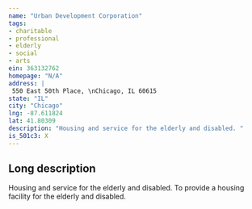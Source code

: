 ```yaml
---
name: "Urban Development Corporation"
tags:
- charitable
- professional
- elderly
- social
- arts
ein: 363132762
homepage: "N/A"
address: |
 550 East 50th Place, \nChicago, IL 60615
state: "IL"
city: "Chicago"
lng: -87.611824
lat: 41.80309
description: "Housing and service for the elderly and disabled. "
is_501c3: X
---
```


## Long description

Housing and service for the elderly and disabled. To provide a housing facility for the elderly and disabled. 
